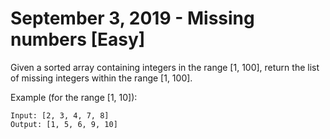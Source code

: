 # September 3, 2019 - Missing numbers [Easy]

Given a sorted array containing integers in the range [1, 100], return the list 
of missing integers within the range [1, 100].

Example (for the range [1, 10]):
```
Input: [2, 3, 4, 7, 8]
Output: [1, 5, 6, 9, 10]
```